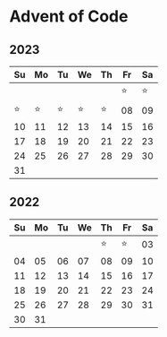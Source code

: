 # Advent of Code

## 2023

| Su | Mo | Tu | We | Th | Fr | Sa |
|----|----|----|----|----|----|----|
|    |    |    |    |    | ⭐ | ⭐ |
| ⭐ | ⭐ | ⭐ | ⭐ | ⭐ | 08 | 09 |
| 10 | 11 | 12 | 13 | 14 | 15 | 16 |
| 17 | 18 | 19 | 20 | 21 | 22 | 23 |
| 24 | 25 | 26 | 27 | 28 | 29 | 30 |
| 31 |    |    |    |    |    |    |

## 2022

| Su | Mo | Tu | We | Th | Fr | Sa |
|----|----|----|----|----|----|----|
|    |    |    |    | ⭐ | ⭐ |  03 |
| 04 | 05 | 06 | 07 | 08 | 09 | 10 |
| 11 | 12 | 13 | 14 | 15 | 16 | 17 |
| 18 | 19 | 20 | 21 | 22 | 23 | 24 |
| 25 | 26 | 27 | 28 | 29 | 30 | 31 |
| 30 | 31
